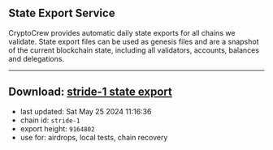 ## State Export Service
CryptoCrew provides automatic daily state exports for all chains we validate. State export files can be used as genesis files and are a snapshot of the current blockchain state, including all validators, accounts, balances and delegations.

---
**Download: [stride-1 state export](https://dl-eu2.ccvalidators.com/SERVICE/stride/stride-1_export_9164802.json)**
---

- last updated: Sat May 25 2024 11:16:36
- chain id: `stride-1`
- export height: `9164802`
- use for: airdrops, local tests, chain recovery
